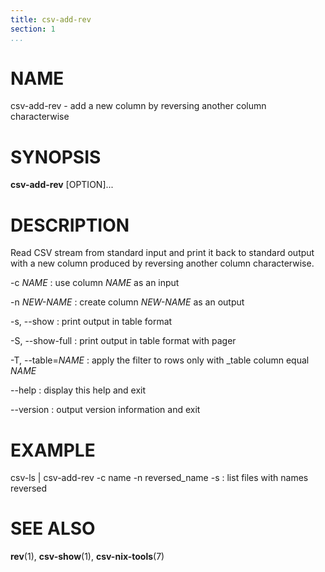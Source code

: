 ```yaml
---
title: csv-add-rev
section: 1
...
```


# NAME #

csv-add-rev - add a new column by reversing another column characterwise

# SYNOPSIS #

**csv-add-rev** [OPTION]...

# DESCRIPTION #

Read CSV stream from standard input and print it back to standard output with
a new column produced by reversing another column characterwise.

-c *NAME*
:   use column *NAME* as an input

-n *NEW-NAME*
:   create column *NEW-NAME* as an output

-s, --show
:   print output in table format

-S, --show-full
:   print output in table format with pager

-T, --table=*NAME*
:   apply the filter to rows only with _table column equal *NAME*

--help
:   display this help and exit

--version
:   output version information and exit

# EXAMPLE #

csv-ls | csv-add-rev -c name -n reversed_name -s
:   list files with names reversed

# SEE ALSO #

**rev**(1), **csv-show**(1), **csv-nix-tools**(7)
